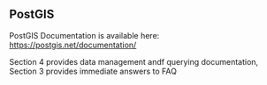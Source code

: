 
## PostGIS


 PostGIS Documentation is available here:
https://postgis.net/documentation/

Section 4 provides data management andf querying documentation, Section 3 provides immediate answers to FAQ
